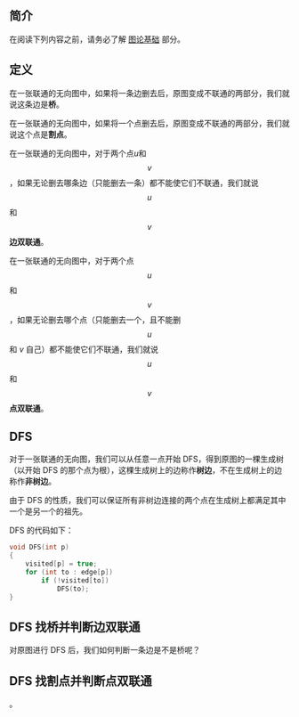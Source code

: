## 简介
在阅读下列内容之前，请务必了解 [图论基础](/graph/basic) 部分。

## 定义
在一张联通的无向图中，如果将一条边删去后，原图变成不联通的两部分，我们就说这条边是**桥**。

在一张联通的无向图中，如果将一个点删去后，原图变成不联通的两部分，我们就说这个点是**割点**。

在一张联通的无向图中，对于两个点$u$和 $$v$$，如果无论删去哪条边（只能删去一条）都不能使它们不联通，我们就说 $$u$$ 和 $$v$$ **边双联通**。

在一张联通的无向图中，对于两个点 $$u$$ 和 $$v$$，如果无论删去哪个点（只能删去一个，且不能删 $$u$$ 和 $v$ 自己）都不能使它们不联通，我们就说 $$u$$ 和 $$v$$ **点双联通**。

## DFS
对于一张联通的无向图，我们可以从任意一点开始 DFS，得到原图的一棵生成树（以开始 DFS 的那个点为根），这棵生成树上的边称作**树边**，不在生成树上的边称作**非树边**。

由于 DFS 的性质，我们可以保证所有非树边连接的两个点在生成树上都满足其中一个是另一个的祖先。

DFS 的代码如下：

```C++
void DFS(int p)
{
    visited[p] = true;
    for (int to : edge[p])
        if (!visited[to])
            DFS(to);
}
```

## DFS 找桥并判断边双联通
对原图进行 DFS 后，我们如何判断一条边是不是桥呢？

## DFS 找割点并判断点双联通
。
